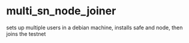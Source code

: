 # multi_sn_node_joiner
sets up multiple users in a debian machine, installs safe and node, then joins the testnet
